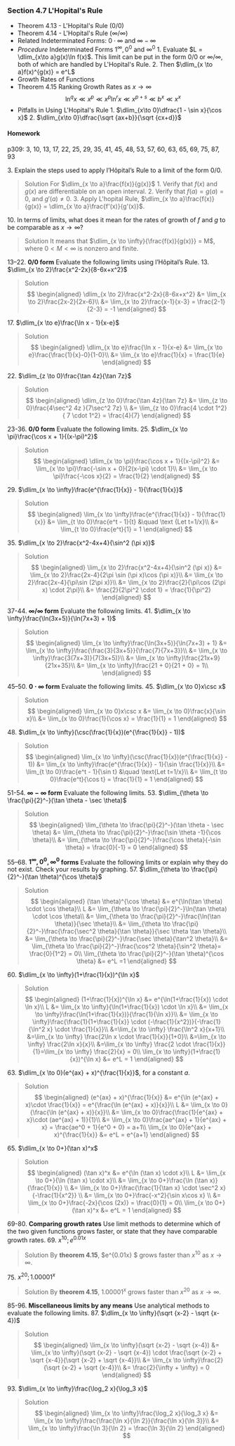 ### Section 4.7 L'Hopital's Rule

+ Theorem 4.13 - L'Hopital's Rule ($0/0$)
+ Theorem 4.14 - L'Hopital's Rule ($\infty /\infty$)
+ Related Indeterminated Forms: $0\cdot \infty$ and $\infty - \infty$
+ _Procedure_ Indeterminated Forms $1^{\infty}, 0^0$ and $\infty^0$
  1\. Evaluate $L = \dlim_{x\to a}g(x)\ln f(x)$. This limit can be put in the form $0/0$ or $\infty/ \infty$, both of which are handled by L'Hopital's Rule.
  2\. Then $\dlim_{x \to a}f(x)^{g(x)} = e^L$
+ Growth Rates of Functions
+ Theorem 4.15 Ranking Growth Rates as $x \to \infty$
$$
\ln^q x \ll x^p \ll x^p\ln^r x \ll x^{p+s} \ll b^x \ll x^x
$$
+ Pitfalls in Using L'Hopital's Rule
  1\. $\dlim_{x\to 0}\dfrac{1 - \sin x}{\cos x}$
  2\. $\dlim_{x\to 0}\dfrac{\sqrt {ax+b}}{\sqrt {cx+d}}$

#### Homework
p309: 3, 10, 13, 17, 22, 25, 29, 35, 41, 45, 48, 53, 57, 60, 63, 65, 69, 75, 87, 93

3\. Explain the steps used to apply l’Hôpital’s Rule to a limit of the form $0/0$.
>Solution
For $\dlim_{x \to a}\frac{f(x)}{g(x)}$
1\. Verify that $f(x)$ and $g(x)$ are differentiable on an open interval.
2\. Verify that $f(a) = g(a) = 0$, and $g'(a) \ne 0$.
3\. Apply L'hopital Rule, $\dlim_{x \to a}\frac{f(x)}{g(x)} = \dlim_{x \to a}\frac{f'(x)}{g'(x)}$.

10\. In terms of limits, what does it mean for the rates of growth of $f$ and $g$ to be comparable as $x\to \infty$?
>Solution
It means that $\dlim_{x \to \infty}{\frac{f(x)}{g(x)}} = M$, where $0<M<\infty$ is nonzero and finite.

13–22. **$0/0$ form** Evaluate the following limits using l’Hôpital’s Rule.
13\. $\dlim_{x \to 2}\frac{x^2-2x}{8-6x+x^2}$
>Solution
$$
\begin{aligned}
\dlim_{x \to 2}\frac{x^2-2x}{8-6x+x^2} &= \lim_{x \to 2}\frac{2x-2}{2x-6}\\
&= \lim_{x \to 2}\frac{x-1}{x-3} = \frac{2-1}{2-3} = -1
\end{aligned}
$$

17\. $\dlim_{x \to e}\frac{\ln x - 1}{x-e}$
>Solution
$$
\begin{aligned}
\dlim_{x \to e}\frac{\ln x - 1}{x-e} &= \lim_{x \to e}\frac{\frac{1}{x}-0}{1-0}\\
&= \lim_{x \to e}\frac{1}{x} = \frac{1}{e}
\end{aligned}
$$

22\. $\dlim_{z \to 0}\frac{\tan 4z}{\tan 7z}$
>Solution
$$
\begin{aligned}
\dlim_{z \to 0}\frac{\tan 4z}{\tan 7z} &= \lim_{z \to 0}\frac{4\sec^2 4z }{7\sec^2 7z} \\
&= \lim_{z \to 0}\frac{4 \cdot 1^2}{ 7 \cdot 1^2} = \frac{4}{7}
\end{aligned}
$$

23-36\. **$0/0$ form** Evaluate the following limits.
25\. $\dlim_{x \to \pi}\frac{\cos x + 1}{(x-\pi)^2}$
>Solution
$$
\begin{aligned}
\dlim_{x \to \pi}\frac{\cos x + 1}{(x-\pi)^2} &= \lim_{x \to \pi}\frac{-\sin x + 0}{2(x-\pi) \cdot 1}\\
&= \lim_{x \to \pi}\frac{-\cos x}{2} = \frac{1}{2}
\end{aligned}
$$

29\. $\dlim_{x \to \infty}\frac{e^{\frac{1}{x}} - 1}{\frac{1}{x}}$
>Solution
$$
\begin{aligned}
\lim_{x \to \infty}\frac{e^{\frac{1}{x}} - 1}{\frac{1}{x}} &= \lim_{t \to 0}\frac{e^t - 1}{t} &\quad \text {Let t=1/x}\\
&= \lim_{t \to 0}\frac{e^t}{1} = 1
\end{aligned}
$$

35\. $\dlim_{x \to 2}\frac{x^2-4x+4}{\sin^2 (\pi x)}$
>Solution
$$
\begin{aligned}
\lim_{x \to 2}\frac{x^2-4x+4}{\sin^2 (\pi x)} &= \lim_{x \to 2}\frac{2x-4}{2\pi \sin (\pi x)\cos (\pi x)}\\
&= \lim_{x \to 2}\frac{2x-4}{\pi\sin (2\pi x)}\\
&= \lim_{x \to 2}\frac{2}{\pi\cos (2\pi x) \cdot 2\pi}\\
&= \frac{2}{2\pi^2 \cdot 1} = \frac{1}{\pi^2}
\end{aligned}
$$

37-44\. **$\infty/\infty$ form** Evaluate the following limits.
41\. $\dlim_{x \to \infty}\frac{\ln(3x+5)}{\ln(7x+3) + 1}$
>Solution
$$
\begin{aligned}
\lim_{x \to \infty}\frac{\ln(3x+5)}{\ln(7x+3) + 1} &= \lim_{x \to \infty}\frac{\frac{3}{3x+5}}{\frac{7}{7x+3}}\\
&= \lim_{x \to \infty}\frac{3(7x+3)}{7(3x+5)}\\
&= \lim_{x \to \infty}\frac{21x+9}{21x+35}\\
&= \lim_{x \to \infty}\frac{21 + 0}{21 + 0} = 1\\
\end{aligned}
$$

45–50. **$0\cdot \infty$ form** Evaluate the following limits.
45\. $\dlim_{x \to 0}x\csc x$
>Solution
$$
\begin{aligned}
\lim_{x \to 0}x\csc x &= \lim_{x \to 0}\frac{x}{\sin x}\\
&= \lim_{x \to 0}\frac{1}{\cos x} = \frac{1}{1} = 1
\end{aligned}
$$

48\. $\dlim_{x \to \infty}(\csc(\frac{1}{x})(e^{\frac{1}{x}} - 1))$
>Solution
$$
\begin{aligned}
\lim_{x \to \infty}(\csc(\frac{1}{x})(e^{\frac{1}{x}} - 1)) &= \lim_{x \to \infty}\frac{e^{\frac{1}{x}} - 1}{\sin \frac{1}{x}}\\
&= \lim_{t \to 0}\frac{e^t - 1}{\sin t} &\quad \text{Let t=1/x}\\
&= \lim_{t \to 0}\frac{e^t}{\cos t} = \frac{1}{1} = 1
\end{aligned}
$$

51-54\. **$\infty-\infty$ form** Evaluate the following limits.
53\. $\dlim_{\theta \to \frac{\pi}{2}^-}(\tan \theta - \sec \theta)$
>Solution
$$
\begin{aligned}
\lim_{\theta \to \frac{\pi}{2}^-}(\tan \theta - \sec \theta) &= \lim_{\theta \to \frac{\pi}{2}^-}\frac{\sin \theta -1}{\cos \theta}\\
&= \lim_{\theta \to \frac{\pi}{2}^-}\frac{\cos \theta}{-\sin \theta} = \frac{0}{-1} = 0
\end{aligned}
$$

<!-- pagebreak -->
55–68\. **$1^\infty, 0^0, \infty^0$ forms** Evaluate the following limits or explain why they do not exist. Check your results by graphing.
57\. $\dlim_{\theta \to \frac{\pi}{2}^-}(\tan \theta)^{\cos \theta}$
>Solution
$$
\begin{aligned}
(\tan \theta)^{\cos \theta} &= e^{\ln(\tan \theta) \cdot \cos \theta}\\
L &= \lim_{\theta \to \frac{\pi}{2}^-}\ln(\tan \theta) \cdot \cos \theta\\
&= \lim_{\theta \to \frac{\pi}{2}^-}\frac{\ln(\tan \theta)}{\sec \theta}\\
&= \lim_{\theta \to \frac{\pi}{2}^-}\frac{\frac{\sec^2 \theta}{\tan \theta}}{\sec \theta \tan \theta}\\
&= \lim_{\theta \to \frac{\pi}{2}^-}\frac{\sec \theta}{\tan^2 \theta}\\
&= \lim_{\theta \to \frac{\pi}{2}^-}\frac{\cos^2 \theta}{\sin^2 \theta}= \frac{0}{1^2} = 0\\
\lim_{\theta \to \frac{\pi}{2}^-}(\tan \theta)^{\cos \theta} &= e^L =1
\end{aligned}
$$

60\. $\dlim_{x \to \infty}(1+\frac{1}{x})^{\ln x}$
>Solution
$$
\begin{aligned}
(1+\frac{1}{x})^{\ln x} &= e^{\ln(1+\frac{1}{x}) \cdot \ln x}\\
L &= \lim_{x \to \infty}{\ln(1+\frac{1}{x}) \cdot \ln x}\\
&= \lim_{x \to \infty}\frac{\ln(1+\frac{1}{x})}{\frac{1}{\ln x}}\\
&= \lim_{x \to \infty}\frac{\frac{1}{1+\frac{1}{x}} \cdot (-\frac{1}{x^2})}{-\frac{1}{\ln^2 x} \cdot \frac{1}{x}}\\
&=\lim_{x \to \infty} \frac{\ln^2 x}{x+1}\\
&=\lim_{x \to \infty} \frac{2\ln x \cdot \frac{1}{x}}{1+0}\\
&=\lim_{x \to \infty} \frac{2\ln x}{x}\\
&=\lim_{x \to \infty} \frac{2 \cdot \frac{1}{x}}{1}=\lim_{x \to \infty} \frac{2}{x} = 0\\
\lim_{x \to \infty}(1+\frac{1}{x})^{\ln x} &= e^L = 1
\end{aligned}
$$

<!-- pagebreak -->
63\. $\dlim_{x \to 0}(e^{ax} + x)^{\frac{1}{x}}$, for a constant $a$.
>Solution
$$
\begin{aligned}
(e^{ax} + x)^{\frac{1}{x}} &= e^{\ln (e^{ax} + x)\cdot \frac{1}{x}} = e^{\frac{\ln (e^{ax} + x)}{x}}\\
L &= \lim_{x \to 0}{\frac{\ln (e^{ax} + x)}{x}}\\
&= \lim_{x \to 0}\frac{\frac{1}{e^{ax} + x}\cdot (ae^{ax} + 1)}{1}\\
&= \lim_{x \to 0}\frac{ae^{ax} + 1}{e^{ax} + x} = \frac{ae^0 + 1}{e^0 + 0} = a+1\\
\lim_{x \to 0}(e^{ax} + x)^{\frac{1}{x}} &= e^L = e^{a+1}
\end{aligned}
$$

65\. $\dlim_{x \to 0+}(\tan x)^x$
>Solution
$$
\begin{aligned}
(\tan x)^x &= e^{\ln (\tan x) \cdot x}\\
L &= \lim_{x \to 0+}{\ln (\tan x) \cdot x}\\
&= \lim_{x \to 0+}\frac{\ln (\tan x)}{\frac{1}{x}} \\
&= \lim_{x \to 0+}\frac{\frac{1}{\tan x} \cdot \sec^2 x}{-\frac{1}{x^2}} \\
&= \lim_{x \to 0+}\frac{-x^2}{\sin x\cos x} \\
&= \lim_{x \to 0+}\frac{-2x}{\cos (2x)} = \frac{0}{1} = 0\\
\lim_{x \to 0+}(\tan x)^x &= e^L = 1
\end{aligned}
$$

69-80\. **Comparing growth rates** Use limit methods to determine which of the two given functions grows faster, or state that they have comparable growth rates.
69\. $x^{10}; e^{0.01x}$
>Solution
By **theorem 4.15**, $e^{0.01x} $ grows faster than $x^{10}$ as $x \to \infty$.

75\. $x^{20}; 1.00001^x$
>Solution
By **theorem 4.15**, $1.00001^x$ grows faster than $x^{20}$ as $x \to \infty$.

<!-- pagebreak -->
85-96\. **Miscellaneous limits by any means** Use analytical methods to evaluate the following limits.
87\. $\dlim_{x \to \infty}(\sqrt {x-2} - \sqrt {x-4})$
>Solution
$$
\begin{aligned}
\lim_{x \to \infty}(\sqrt {x-2} - \sqrt {x-4}) &= \lim_{x \to \infty}(\sqrt {x-2} - \sqrt {x-4}) \cdot \frac{\sqrt {x-2} + \sqrt {x-4}}{\sqrt {x-2} + \sqrt {x-4}}\\
&= \lim_{x \to \infty}\frac{2}{\sqrt {x-2} + \sqrt {x-4}}\\
&= \frac{2}{\infty + \infty} = 0
\end{aligned}
$$

93\. $\dlim_{x \to \infty}\frac{\log_2 x}{\log_3 x}$
>Solution
$$
\begin{aligned}
\lim_{x \to \infty}\frac{\log_2 x}{\log_3 x} &= \lim_{x \to \infty}\frac{\frac{\ln x}{\ln 2}}{\frac{\ln x}{\ln 3}}\\
&= \lim_{x \to \infty}\frac{\ln 3}{\ln 2} = \frac{\ln 3}{\ln 2}
\end{aligned}
$$
